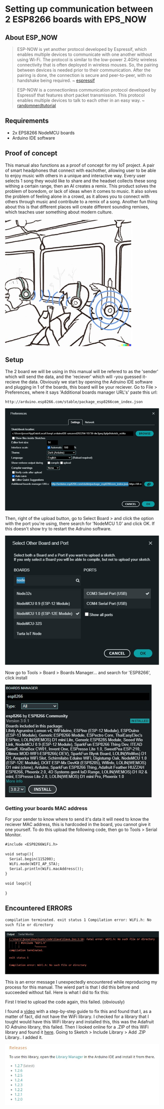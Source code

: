 # Setting up communication between 2 ESP8266 boards with EPS_NOW

## About ESP_NOW

> ESP-NOW is yet another protocol developed by Espressif, which enables multiple devices to communicate with one another without using Wi-Fi. The protocol is similar to the low-power 2.4GHz wireless connectivity that is often deployed in wireless mouses. So, the pairing between devices is needed prior to their communication. After the pairing is done, the connection is secure and peer-to-peer, with no handshake being required.
> ~ [espressif](https://www.espressif.com/en/products/software/esp-now/overview/)

> ESP-NOW is a connectionless communication protocol developed by Espressif that features short packet transmission. This protocol enables multiple devices to talk to each other in an easy way.
> ~ [randomnerdtutorial](https://randomnerdtutorials.com/esp-now-esp32-arduino-ide/)

## Requirements
- 2x EPS8266 NodeMCU boards
- Arduino IDE software

## Proof of concept
This manual also functions as a proof of concept for my IoT project. A pair of smart headphones that connect with eachother, allowing user to be able to enjoy music with others in a unique and interactive way. Every user selects 1 song they would like to share and the headset collects these song withing a certain range, then an AI creates a remix. This product solves the problem of boredom, or lack of ideas when it comes to music. It also solves the problem of feeling alone in a crowd, as it allows you to connect with others through music and contribute to a remix of a song. Another fun thing about this is that different places will create different sounding remixes, which teaches user something about modern culture.

![Sketch of concept](https://github.com/JeffTC72/Iot-manual/blob/main/resources/img/concept_sketch.jpg)

## Setup
The 2 board we will be using in this manual will be refered to as the 'sender' which will send the data, and the 'reciever' which will -you guessed it- recieve the data. Obviously we start by opening the Adruino IDE software and plugging in 1 of the boards, this board will be your reciever. Go to File > Preferences, where it says 'Additional boards manager URL's' paste this url:
```
http://arduino.esp8266.com/stable/package_esp8266com_index.json
```

![Preferences example](https://github.com/JeffTC72/Iot-manual/blob/main/resources/img/setup1.jpg)

Then, right of the upload button, go to Select Board > and click the option with the port you're using, there search for 'NodeMCU 1.0' and click OK.
If this doesn't show try to restart the Adruino software.

![Board example](https://github.com/JeffTC72/Iot-manual/blob/main/resources/img/setup2.jpg)

Now go to Tools > Board > Boards Manager... and search for 'ESP8266', click install

![Board example](https://github.com/JeffTC72/Iot-manual/blob/main/resources/img/setup3.jpg)

### Getting your boards MAC address

For your sender to know where to send it's data it will need to know the reciever MAC address, this is hardcoded in the board, you cannot give it one yourself. To do this upload the following code, then go to Tools > Serial Monitor.

```
#include <ESP8266WiFi.h>
 
void setup(){
  Serial.begin(115200);
  WiFi.mode(WIFI_AP_STA);
  Serial.println(WiFi.macAddress());
}
 
void loop(){

}
```








## Encountered ERRORS

```
compilation terminated. exit status 1 Compilation error: WiFi.h: No such file or directory
```

![Error message](https://github.com/JeffTC72/Iot-manual/blob/main/resources/img/wifierror.jpg)

This is an error message I unexpectedly encountered while reproducing my process for this manual. The wierd part is that I did this before and succeeded without fail. Here is what I did to fix this:

First I tried to upload the code again, this failed. (obviously)

I found a [video](https://www.programmingelectronics.com/no-such-file-error/) with a step-by-step guide to fix this and found that I, as a matter of fact, did not have the WiFi library. I checked for a library that I tought would have this WiFi library and installed this, this was the Adafruit IO Adruino library, this failed. Then I looked online for a .ZIP of this WiFi library and found it [here](https://www.arduino.cc/reference/en/libraries/wifi/). Going to Sketch > Include Library > Add .ZIP Library.. I added it.

![Error message](https://github.com/JeffTC72/Iot-manual/blob/main/resources/img/wififix1.jpg)
